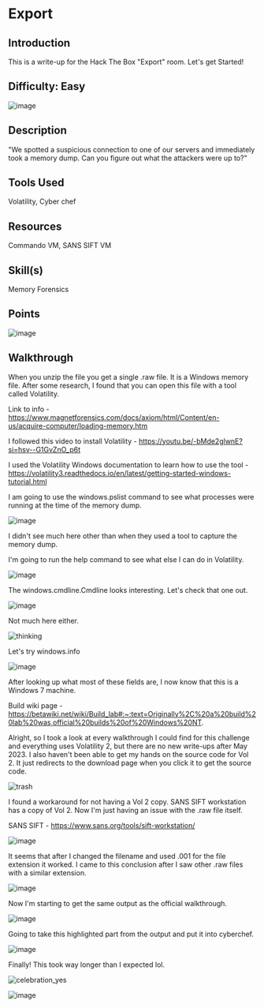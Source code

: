 # Export
## Introduction
This is a write-up for the Hack The Box "Export" room. Let's get Started!

## Difficulty: Easy
![image](https://github.com/zrmartin71/HTB_Write_Ups/assets/54414820/b1ed8027-b0d3-48f7-9613-13aca912f64f)

## Description
"We spotted a suspicious connection to one of our servers and immediately took a memory dump. Can you figure out what the attackers were up to?"

## Tools Used
Volatility, Cyber chef

## Resources
Commando VM, SANS SIFT VM

## Skill(s)
Memory Forensics 

## Points
![image](https://github.com/zrmartin71/HTB_Write_Ups/assets/54414820/d8cc0871-1c77-4704-8717-397b1ac16217)

## Walkthrough

When you unzip the file you get a single .raw file. It is a Windows memory file. After some research, I found that you can open this file with a tool called Volatility.

Link to info - https://www.magnetforensics.com/docs/axiom/html/Content/en-us/acquire-computer/loading-memory.htm

I followed this video to install Volatility - https://youtu.be/-bMde2glwnE?si=hsv--G1GvZnO_p6t

I used the Volatility Windows documentation to learn how to use the tool - https://volatility3.readthedocs.io/en/latest/getting-started-windows-tutorial.html

I am going to use the windows.pslist command to see what processes were running at the time of the memory dump.

![image](https://github.com/zrmartin71/HTB_Write_Ups/assets/54414820/7ff1b61d-1c10-47e0-93e8-4b34a153a030)

I didn't see much here other than when they used a tool to capture the memory dump.

I'm going to run the help command to see what else I can do in Volatility.

![image](https://github.com/zrmartin71/HTB_Write_Ups/assets/54414820/c8df88d6-ba3f-48ac-b7b0-cd13fbf923ed)

The windows.cmdline.Cmdline looks interesting. Let's check that one out.

![image](https://github.com/zrmartin71/HTB_Write_Ups/assets/54414820/87b92f32-2869-4858-a895-9fe83071140f)

Not much here either.

![thinking](https://github.com/zrmartin71/HTB_Write_Ups/assets/54414820/5e423bac-1cd1-446e-a24a-2e51297d7ce1)

Let's try windows.info

![image](https://github.com/zrmartin71/HTB_Write_Ups/assets/54414820/9e70e9ed-fe62-4a91-9c53-57b4d8fb2c5e)

After looking up what most of these fields are, I now know that this is a Windows 7 machine.

Build wiki page - https://betawiki.net/wiki/Build_lab#:~:text=Originally%2C%20a%20build%20lab%20was,official%20builds%20of%20Windows%20NT.

Alright, so I took a look at every walkthrough I could find for this challenge and everything uses Volatility 2, but there are no new write-ups after May 2023. I also haven't been able to get my hands on the source code for Vol 2. It just redirects to the download page when you click it to get the source code.

![trash](https://github.com/zrmartin71/HTB_Write_Ups/assets/54414820/0d5bfa35-2451-4041-aa87-67ad04d4bc91)

I found a workaround for not having a Vol 2 copy. SANS SIFT workstation has a copy of Vol 2. Now I'm just having an issue with the .raw file itself.

SANS SIFT - https://www.sans.org/tools/sift-workstation/

![image](https://github.com/zrmartin71/HTB_Write_Ups/assets/54414820/6df832dc-4c65-48a3-96c1-8b094c78e998)

It seems that after I changed the filename and used .001 for the file extension it worked. I came to this conclusion after I saw other .raw files with a similar extension.

![image](https://github.com/zrmartin71/HTB_Write_Ups/assets/54414820/4e626a5f-e7e3-4ed5-87da-787a7e6c8481)

Now I'm starting to get the same output as the official walkthrough.

![image](https://github.com/zrmartin71/HTB_Write_Ups/assets/54414820/049b122e-72d3-4c1a-b34e-c4ae90ae32d9)

Going to take this highlighted part from the output and put it into cyberchef.

![image](https://github.com/zrmartin71/HTB_Write_Ups/assets/54414820/e8e5b5db-10e6-4102-a69a-9933bbcbe071)

Finally! This took way longer than I expected lol.

![celebration_yes](https://github.com/zrmartin71/HTB_Write_Ups/assets/54414820/65a755f9-3722-410a-81ba-9891a8e726b7)

![image](https://github.com/zrmartin71/HTB_Write_Ups/assets/54414820/c2014dbc-ba1c-49b2-95c8-69a2c0a12862)
